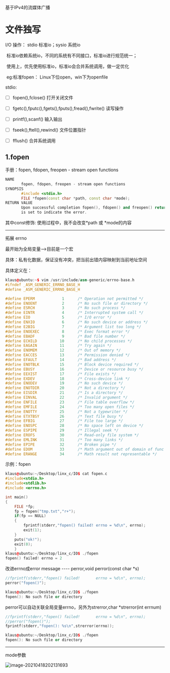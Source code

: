 基于IPv4的流媒体广播

# 文件独写

I/O 操作： stdio 标准io；sysio 系统io

​				标准io依赖系统io，不同的系统有不同接口，标准io进行规范统一；

​				使用上，优先使用标准io，标准io会合并系统调用，做一定优化

​				eg:标准fopen： Linux下位open，win下为openfile



stdio:

- [ ] fopen(),fclose()                                                       打开关闭文件
- [ ] fgetc(),fputc(),fgets(),fputs(),fread(),fwrite()       读写操作
- [ ] printf(),scanf()                                                         输入输出
- [ ] fseek(),ftell(),rewind()                                            文件位置指针
- [ ] fflush()                                                                     合并系统调用



## 1.fopen

手册：fopen, fdopen, freopen - stream open functions

```c++
NAME
       fopen, fdopen, freopen - stream open functions
SYNOPSIS
       #include <stdio.h>
       FILE *fopen(const char *path, const char *mode);
RETURN VALUE
       Upon successful completion fopen(), fdopen() and freopen() return a FILE pointer.  Otherwise, NULL is returned  and  errno
       is set to indicate the error.
```
其中const修饰: 使用过程中，我不会改变*path 或 *mode的内容

------

拓展 errno

最开始为全局变量-->目前是一个宏

具体：私有化数据，保证没有冲突，把当前出错内容映射到当前地址空间

具体定义在：

```c++
klaus@ubuntu:~$ vim /usr/include/asm-generic/errno-base.h 
#ifndef _ASM_GENERIC_ERRNO_BASE_H
#define _ASM_GENERIC_ERRNO_BASE_H

#define EPERM            1      /* Operation not permitted */
#define ENOENT           2      /* No such file or directory */
#define ESRCH            3      /* No such process */
#define EINTR            4      /* Interrupted system call */
#define EIO              5      /* I/O error */
#define ENXIO            6      /* No such device or address */
#define E2BIG            7      /* Argument list too long */
#define ENOEXEC          8      /* Exec format error */
#define EBADF            9      /* Bad file number */
#define ECHILD          10      /* No child processes */
#define EAGAIN          11      /* Try again */
#define ENOMEM          12      /* Out of memory */
#define EACCES          13      /* Permission denied */
#define EFAULT          14      /* Bad address */
#define ENOTBLK         15      /* Block device required */
#define EBUSY           16      /* Device or resource busy */
#define EEXIST          17      /* File exists */
#define EXDEV           18      /* Cross-device link */
#define ENODEV          19      /* No such device */
#define ENOTDIR         20      /* Not a directory */
#define EISDIR          21      /* Is a directory */
#define EINVAL          22      /* Invalid argument */
#define ENFILE          23      /* File table overflow */
#define EMFILE          24      /* Too many open files */
#define ENOTTY          25      /* Not a typewriter */
#define ETXTBSY         26      /* Text file busy */
#define EFBIG           27      /* File too large */
#define ENOSPC          28      /* No space left on device */
#define ESPIPE          29      /* Illegal seek */
#define EROFS           30      /* Read-only file system */
#define EMLINK          31      /* Too many links */
#define EPIPE           32      /* Broken pipe */
#define EDOM            33      /* Math argument out of domain of func */
#define ERANGE          34      /* Math result not representable */
```

示例：fopen

```c++
klaus@ubuntu:~/Desktop/linx_c/IO$ cat fopen.c 
#include<stdio.h>
#include<stdlib.h>
#include <errno.h>

int main()
{
    FILE *fp;
    fp = fopen("tmp.txt","r+");
    if(fp == NULL)
    {
        fprintf(stderr,"fopen() failed! errno = %d\n", errno);
        exit(1);
    }
    puts("ok!");
    exit(0);
    }
klaus@ubuntu:~/Desktop/linx_c/IO$ ./fopen 
fopen() failed! errno = 2
```
改进errno成error message ---- perror,void perror(const char *s)

```c++
//fprintf(stderr,"fopen() failed!       errno = %d\n", errno);
perror("fopen()");

klaus@ubuntu:~/Desktop/linx_c/IO$ ./fopen 
fopen(): No such file or directory
```
perror可以自动关联全局变量errno，另外为strerror,char *strerror(int errnum)

```c++
//fprintf(stderr,"fopen() failed!       errno = %d\n", errno);
//perror("fopen()");
fprintf(stderr,"fopen(): %s\n",strerror(errno));

klaus@ubuntu:~/Desktop/linx_c/IO$ ./fopen 
fopen(): No such file or directory
```
------

mode参数

![image-20210418202131693](C:/Users/h/Desktop/github%E9%9B%86%E5%90%88/klauscf.github.io/images/image-20210418202131693.png)

